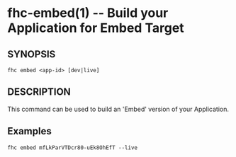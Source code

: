fhc-embed(1) -- Build your Application for Embed Target
=======================================================

## SYNOPSIS

    fhc embed <app-id> [dev|live]
    
## DESCRIPTION

This command can be used to build an 'Embed' version of your Application.

## Examples 

    fhc embed mfLkParVTDcr80-uEk8OhEfT --live
